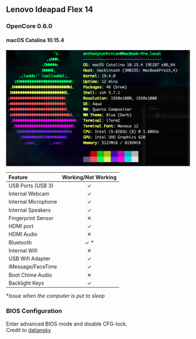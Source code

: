 ## Lenovo Ideapad Flex 14
### OpenCore 0.6.0 
#### macOS Catalina 10.15.4

![System Info](./system_info.png)

|Feature|Working/Not Working|
| :------------- | :----------: |
| USB Ports (USB 3) |  ✓ |
| Internal Webcam | ✓ |
| Internal Microphone | ✓ |
| Internal Speakers | ✓ |
| Fingerprint Sensor | ✕ |
| HDMI port  | ✓ |
| HDMI Audio | ✕ |
| Bluetooth  | ✓ * |
| Internal Wifi  | ✕ |
| USB Wifi Adapter | ✓ |
| iMessage/FaceTime | ✓ |
| Boot Chime Audio  | ✕ |
| Backlight Keys  | ✓ |


**Issue when the computer is put to sleep*

### BIOS Configuration

Enter advanced BIOS mode and disable CFG-lock.  \
Credit to [daliansky](https://github.com/daliansky/Lenovo-Air13-IWL-Hackintosh/blob/master/Advanced/ReadMe.md)




